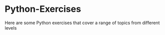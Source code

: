 # Python-Exercises
Here are some Python exercises that cover a range of topics from different levels
